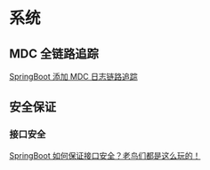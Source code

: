 # 系统



## MDC 全链路追踪
[SpringBoot 添加 MDC 日志链路追踪](https://blog.csdn.net/wb1046329430/article/details/118004113)

## 安全保证
### 接口安全
[SpringBoot 如何保证接口安全？老鸟们都是这么玩的！](https://juejin.cn/post/7195355046065176631)


